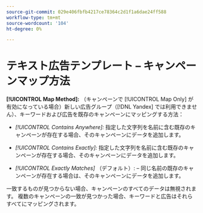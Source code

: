 ```yaml
---
source-git-commit: 029e406fbfb4217ce78364c2d1f1a6dae24ff588
workflow-type: tm+mt
source-wordcount: '104'
ht-degree: 0%

---
```

# テキスト広告テンプレート – キャンペーンマップ方法

**[!UICONTROL Map Method]:** （キャンペーンで [!UICONTROL Map Only] が有効になっている場合）新しい広告グループ（[!DNL Yandex] では利用できません）、キーワードおよび広告を既存のキャンペーンにマッピングする方法：

* *[!UICONTROL Contains Anywhere]:* 指定した文字列を名前に含む既存のキャンペーンが存在する場合、そのキャンペーンにデータを追加します。

* *[!UICONTROL Contains Exactly]:* 指定した文字列を名前に含む既存のキャンペーンが存在する場合、そのキャンペーンにデータを追加します。

* *[!UICONTROL Exactly Matches]* （デフォルト）: – 同じ名前の既存のキャンペーンが存在する場合は、そのキャンペーンにデータを追加します。

一致するものが見つからない場合、キャンペーンのすべてのデータは無視されます。 複数のキャンペーンの一致が見つかった場合、キーワードと広告はそれらすべてにマッピングされます。

